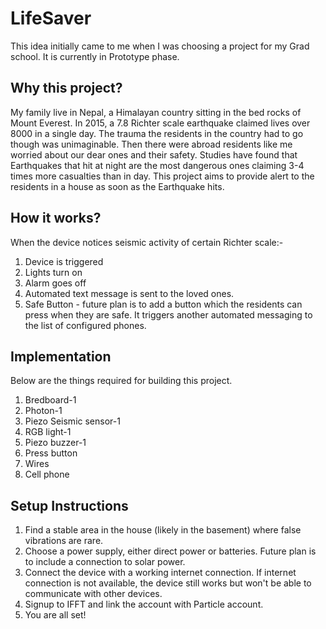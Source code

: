 # LifeSaver
This idea initially came to me when I was choosing a project for my Grad school. It is currently in Prototype phase.

Why this project?
------------------
My family live in Nepal, a Himalayan country sitting in the bed rocks of Mount Everest. In 2015, a 7.8 Richter scale earthquake claimed lives over 8000 in a single day. The trauma the residents in the country had to go though was unimaginable. Then there were abroad residents like me worried about our dear ones and their safety.
Studies have found that Earthquakes that hit at night are the most dangerous ones claiming 3-4 times more casualties than in day. This project aims to provide alert to the residents in a house as soon as the Earthquake hits. 

How it works?
--------------
When the device notices seismic activity of certain Richter scale:-
1. Device is triggered
2. Lights turn on
3. Alarm goes off
4. Automated text message is sent to the loved ones.
5. Safe Button - future plan is to add a button which the residents can press when they are safe. It triggers another automated messaging to the list of configured phones.

Implementation
---------------
Below are the things required for building this project.
1. Bredboard-1
2. Photon-1
3. Piezo Seismic sensor-1
4. RGB light-1
5. Piezo buzzer-1
6. Press button
6. Wires
7. Cell phone

Setup Instructions
-------------------
1. Find a stable area in the house (likely in the basement) where false vibrations are rare.
2. Choose a power supply, either direct power or batteries. Future plan is to include a connection to solar power.
3. Connect the device with a working internet connection. If internet connection is not available, the device still works but won't be able to communicate with other devices.
3. Signup to IFFT and link the account with Particle account.
4. You are all set!
